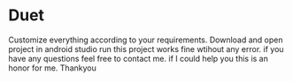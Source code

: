# Duet
Customize everything according to your requirements.
Download and open project in android studio
run this project works fine wtihout any error.
if you have any questions feel free to contact me.
if I could help you this is an honor for me.
Thankyou 
